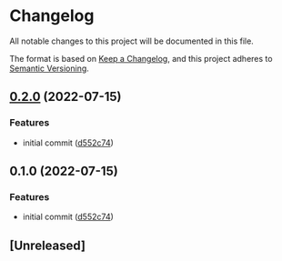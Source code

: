 # Changelog

All notable changes to this project will be documented in this file.

The format is based on [Keep a Changelog](https://keepachangelog.com/en/1.0.0/),
and this project adheres to [Semantic Versioning](https://semver.org/spec/v2.0.0.html).

## [0.2.0](https://github.com/andrewthetechie/dd-metric/compare/v0.1.0...v0.2.0) (2022-07-15)


### Features

* initial commit ([d552c74](https://github.com/andrewthetechie/dd-metric/commit/d552c741bb9287e2d40c35382e8e92bbe9d7defd))

## 0.1.0 (2022-07-15)

### Features

- initial commit ([d552c74](https://github.com/andrewthetechie/dd-metric/commit/d552c741bb9287e2d40c35382e8e92bbe9d7defd))

## [Unreleased]
